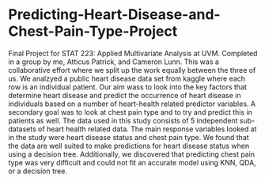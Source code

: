 # Predicting-Heart-Disease-and-Chest-Pain-Type-Project
Final Project for STAT 223: Applied Multivariate Analysis at UVM. Completed in a group by me, Atticus Patrick, and Cameron Lunn. This was a collaborative effort where we split up the work equally between the three of us. We analzyed a public heart disease data set from kaggle where each row is an individual patient. Our aim wass to look into the key factors that determine heart disease and predict the occurrence of heart disease in individuals based on a number of heart-health related predictor variables. A secondary goal was to look at chest pain type and to try and predict this in patients as well. The data used in this study consists of 5 independent sub-datasets of heart health related data. The main response variables looked at in the study were heart disease status and chest pain type. We found that the data are well suited to make predictions for heart disease status when using a decision tree. Additionally, we discovered that predicting chest pain type was very difficult and could not fit an accurate model using KNN, QDA, or a decision tree.
